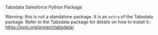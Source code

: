 Tabsdata Salesforce Python Package


Warning: this is not a standalone package. It is an `extra` of the Tabsdata package. 
Refer to the Tabsdata package for details on how to install it.: https://pypi.org/project/tabsdata/
